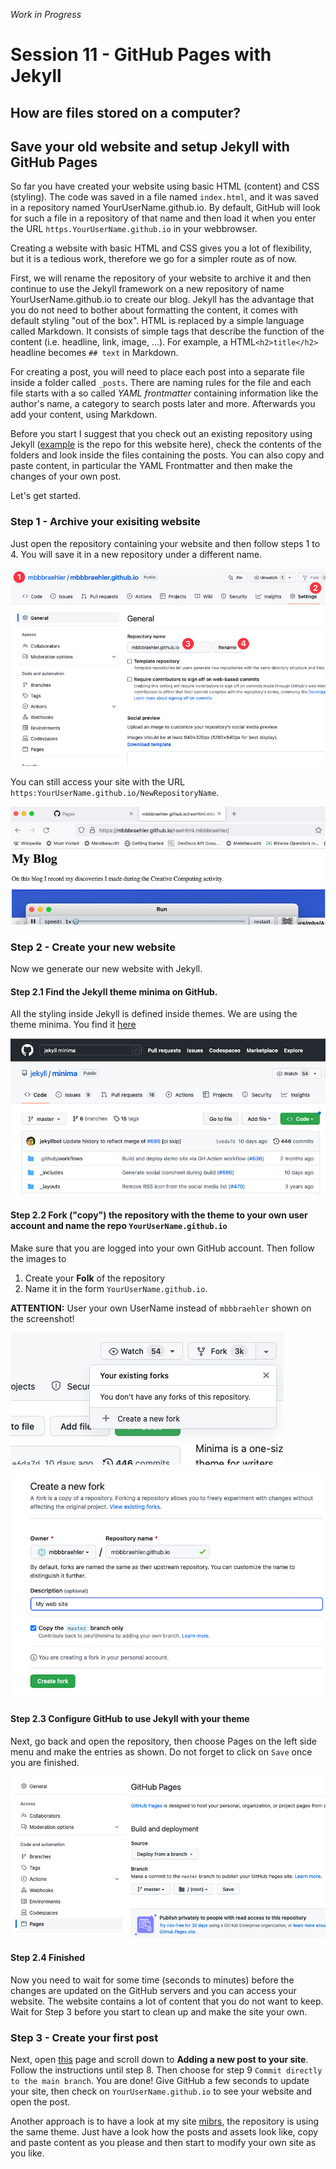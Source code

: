 *Work in Progress*

# Session 11 - GitHub Pages with Jekyll

## How are files stored on a computer?

## Save your old website and setup Jekyll with GitHub Pages
So far you have created your website using basic HTML (content) and CSS (styling). The code was saved in a file named ```index.html```, and it was saved in a repository named YourUserName.github.io. By default, GitHub will look for such a file in a repository of that name and then load it when you enter the URL ```https.YourUserName.github.io``` in your webbrowser.

Creating a website with basic HTML and CSS gives you a lot of flexibility, but it is a tedious work, therefore we go for a simpler route as of now. 

First, we will rename the repository of your website to archive it and then continue to use the Jekyll framework on a new repository of name YourUserName.github.io to create our blog. Jekyll has the advantage that you do not need to bother about formatting the content, it comes with default styling "out of the box". HTML is replaced by a simple language called Markdown. It consists of simple tags that describe the function of the content (i.e. headline, link, image, ...). For example, a HTML```<h2>title</h2>``` headline becomes ```## text``` in Markdown.

For creating a post, you will need to place each post into a separate file inside a folder called ```_posts```. There are naming rules for the file and each file starts with a so called *YAML frontmatter* containing information like the author's name, a category to search posts later and more. Afterwards you add your content, using Markdown.

Before you start I suggest that you check out an existing repository using Jekyll ([example](https://github.com/mibrs/mibrs.github.io) is the repo for this website here), check the contents of the folders and look inside the files containing the posts. You can also copy and paste content, in particular the YAML Frontmatter and then make the changes of your own post.

Let's get started.

### Step 1 - Archive your exisiting website
Just open the repository containing your website and then follow steps 1 to 4. You will save it in a new repository under a different name.

![Rename repository](/media/221122RenameGhRepo.png)

You can still access your site with the URL ```https:YourUserName.github.io/NewRepositoryName```.

![Access Repo on Web](/media/221122GhAccessRepoOnWeb.png)

### Step 2 - Create your new website
Now we generate our new website with Jekyll.

#### Step 2.1 Find the Jekyll theme minima on GitHub.
All the styling inside Jekyll is defined inside themes. We are using the theme minima. You find it [here](https://github.com/jekyll/minima)

![Jekyll Minima on GitHub](/media/221122JekyllMinimaRepo.png)

#### Step 2.2 Fork ("copy") the repository with the theme to your own user account and name the repo ```YourUserName.github.io```

Make sure that you are logged into your own GitHub account. Then follow the images to
1. Create your **Folk** of the repository
2. Name it in the form ```YourUserName.github.io```.

**ATTENTION:** User your own UserName instead of ```mbbbraehler``` shown on the screenshot!

![Fork Minima](/media/221122ForkMinima.png)

![Rename Fork](/media/221122NameFolkGh.png)

#### Step 2.3 Configure GitHub to use Jekyll with your theme
Next, go back and open the repository, then choose Pages on the left side menu and make the entries as shown. Do not forget to click on ```Save``` once you are finished.

![Configure Gh Pages](/media/221122ConfigureGhPages.png)

#### Step 2.4 Finished
Now you need to wait for some time (seconds to minutes) before the changes are updated on the GitHub servers and you can access your website. The website contains a lot of content that you do not want to keep. Wait for Step 3 before you start to clean up and make the site your own.


### Step 3 - Create your first post
Next, open [this](https://docs.github.com/en/pages/setting-up-a-github-pages-site-with-jekyll/adding-content-to-your-github-pages-site-using-jekyll#about-content-in-jekyll-sites) page and scroll down to **Adding a new post to your site**. Follow the instructions until step 8. Then choose for step 9 ```Commit directly to the main branch```. You are done! Give GitHub a few seconds to update your site, then check on ```YourUserName.github.io``` to see your website and open the post.

Another approach is to have a look at my site [mibrs](https://github.com/mibrs/mibrs.github.io), the repository is using the same theme. Just have a look how the posts and assets look like, copy and paste content as you please and then start to modify your own site as you like.

